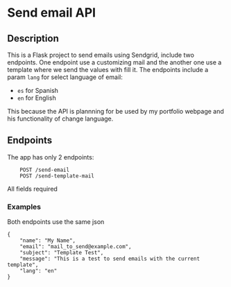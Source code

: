 # Send email API

## Description

This is a Flask project to send emails using Sendgrid, include two endpoints.
One endpoint use a customizing mail and the another one use a template where we send the values with fill it.
The endpoints include a param `lang` for select language of email:
* `es` for Spanish
* `en` for English

This because the API is plannning for be used by my portfolio webpage and his functionality of change language.

## Endpoints
The app has only 2 endpoints:
```
    POST /send-email
    POST /send-template-mail
```
All fields required

### Examples
Both endpoints use the same json
```
{
    "name": "My Name",
    "email": "mail_to_send@example.com",
    "subject": "Template Test",
    "message": "This is a test to send emails with the current template",
    "lang": "en"
}
```